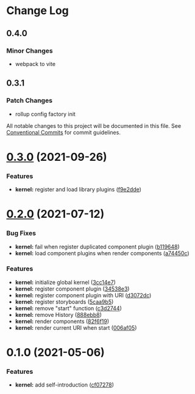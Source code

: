 # Change Log

## 0.4.0

### Minor Changes

- webpack to vite

## 0.3.1

### Patch Changes

- rollup config factory init

All notable changes to this project will be documented in this file.
See [Conventional Commits](https://conventionalcommits.org) for commit guidelines.

# [0.3.0](https://github.com/chenshaorui/web-framework/compare/@chenshaorui/web-framework-kernel@0.2.0...@chenshaorui/web-framework-kernel@0.3.0) (2021-09-26)

### Features

- **kernel:** register and load library plugins ([f9e2dde](https://github.com/chenshaorui/web-framework/commit/f9e2dde0fddec7b288d7bba94c5c549520b820b6))

# [0.2.0](https://github.com/chenshaorui/web-framework/compare/@chenshaorui/web-framework-kernel@0.1.0...@chenshaorui/web-framework-kernel@0.2.0) (2021-07-12)

### Bug Fixes

- **kernel:** fail when register duplicated component plugin ([b119648](https://github.com/chenshaorui/web-framework/commit/b119648c90ec45e74e8984544f36c48a7608b74c))
- **kernel:** load component plugins when render components ([a74450c](https://github.com/chenshaorui/web-framework/commit/a74450c2052ea527d3939bb161e123201fc96453))

### Features

- **kernel:** initialize global kernel ([3cc14e7](https://github.com/chenshaorui/web-framework/commit/3cc14e7f1bb1eedf9bd4e12cc1a91ddb04cbb1bb))
- **kernel:** register component plugin ([34538e3](https://github.com/chenshaorui/web-framework/commit/34538e363b1be792e3633eb45f85325fbe788207))
- **kernel:** register component plugin with URI ([d3072dc](https://github.com/chenshaorui/web-framework/commit/d3072dc21be4c4122a4f820488c8f1d55d3dbf61))
- **kernel:** register storyboards ([5caa9b5](https://github.com/chenshaorui/web-framework/commit/5caa9b51b71b5a241bbe3b2f9ade6bd286f8c04c))
- **kernel:** remove "start" function ([c3d2744](https://github.com/chenshaorui/web-framework/commit/c3d27445a40934075aa643b4b2afd7023247db27))
- **kernel:** remove History ([888ebb8](https://github.com/chenshaorui/web-framework/commit/888ebb8b080ed01af2b2595dc8ef9d7e8f915183))
- **kernel:** render components ([82f6f19](https://github.com/chenshaorui/web-framework/commit/82f6f19e649f014a91c1232945065041ed4e4100))
- **kernel:** render current URI when start ([006af05](https://github.com/chenshaorui/web-framework/commit/006af05a76e9031dc16e518ed799812117b4dadc))

# 0.1.0 (2021-05-06)

### Features

- **kernel:** add self-introduction ([cf07278](https://github.com/chenshaorui/web-framework/commit/cf0727843984e3604d52d08eb860cee0b3fbf31d))
